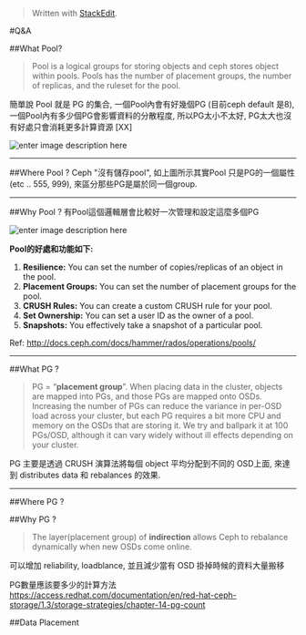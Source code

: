 


> Written with [StackEdit](https://stackedit.io/).

#Q&A

##What Pool?
>Pool is a logical groups for storing objects and ceph stores object within pools. Pools has the number of placement groups, the number of replicas, and the ruleset for the pool. 

簡單說 Pool 就是 PG 的集合, 一個Pool內會有好幾個PG (目前ceph default 是8), 一個Pool內有多少個PG會影響資料的分散程度, 所以PG太小不太好, PG太大也沒有好處只會消耗更多計算資源 [XX]

![enter image description here](https://lh3.googleusercontent.com/-4CmlpyLj6tk/VpuvbJwFkdI/AAAAAAAACb0/PWvkp0JAR_U/s0/Image.png "pool_pg1.png")

-------

##Where Pool ?
Ceph "沒有儲存pool", 如上圖所示其實Pool 只是PG的一個屬性(etc .. 555, 999), 來區分那些PG是屬於同一個group.

-------

##Why Pool ?
有Pool這個邏輯層會比較好一次管理和設定這麼多個PG

![enter image description here](https://lh3.googleusercontent.com/-CbLI6La84eE/Vpuvqol5B2I/AAAAAAAACcA/6Vh_e9y7ycc/s0/Image.png "pool_pg2.png")

**Pool的好處和功能如下:**
1. **Resilience:** You can set the number of copies/replicas of an object in the pool.
2. **Placement Groups:** You can set the number of placement groups for the pool.
3. **CRUSH Rules:** You can create a custom CRUSH rule for your pool.
4. **Set Ownership:** You can set a user ID as the owner of a pool.
5. **Snapshots:** You effectively take a snapshot of a particular pool.

 Ref: http://docs.ceph.com/docs/hammer/rados/operations/pools/

-------

##What PG ?
>PG = “**placement group**”. When placing data in the cluster, objects are mapped into PGs, and those PGs are mapped onto OSDs. Increasing the number of PGs can reduce the variance in per-OSD load across your cluster, but each PG requires a bit more CPU and memory on the OSDs that are storing it. We try and ballpark it at 100 PGs/OSD, although it can vary widely without ill effects depending on your cluster. 

PG 主要是透過 CRUSH 演算法將每個 object 平均分配到不同的 OSD上面, 來達到 distributes data 和 rebalances 的效果.

-------

##Where PG ?

##Why PG ?
>The layer(placement group) of **indirection** allows Ceph to rebalance dynamically when new OSDs come online.

可以增加 reliability, loadblance, 並且減少當有 OSD 掛掉時候的資料大量搬移


PG數量應該要多少的計算方法
https://access.redhat.com/documentation/en/red-hat-ceph-storage/1.3/storage-strategies/chapter-14-pg-count

##Data Placement
